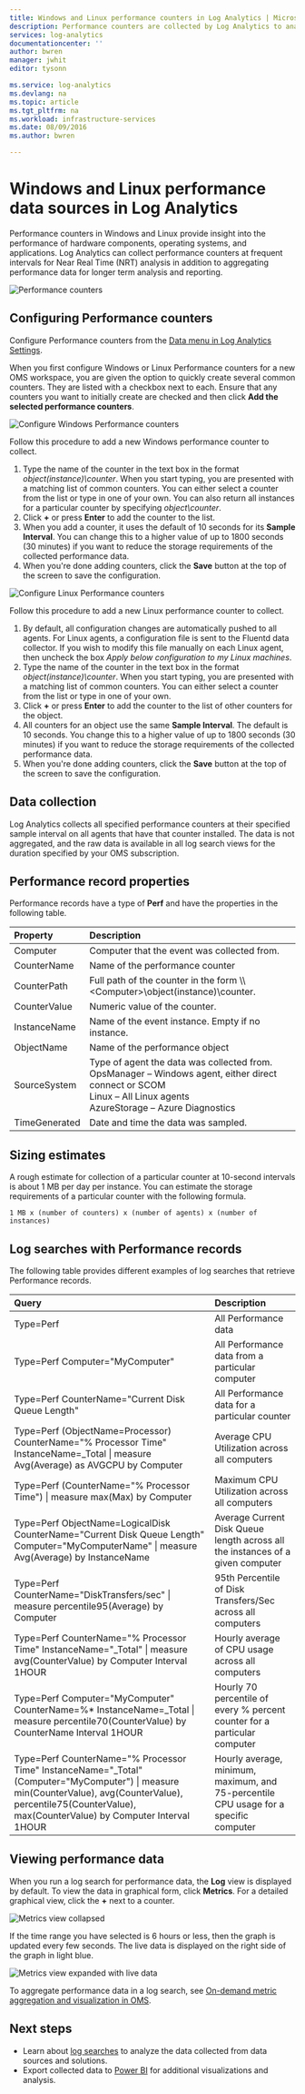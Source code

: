 ```yaml
---
title: Windows and Linux performance counters in Log Analytics | Microsoft Azure
description: Performance counters are collected by Log Analytics to analyze performance on Windows and Linux agents.  This article describes how to configure collection of Performance counters for both Windows and Linux agents, details of they are stored in the OMS repository, and how to analyze them in the OMS portal.
services: log-analytics
documentationcenter: ''
author: bwren
manager: jwhit
editor: tysonn

ms.service: log-analytics
ms.devlang: na
ms.topic: article
ms.tgt_pltfrm: na
ms.workload: infrastructure-services
ms.date: 08/09/2016
ms.author: bwren

---
```

# Windows and Linux performance data sources in Log Analytics
Performance counters in Windows and Linux provide insight into the performance of hardware components, operating systems, and applications.  Log Analytics can collect performance counters at frequent intervals for Near Real Time (NRT) analysis in addition to aggregating performance data for longer term analysis and reporting.

![Performance counters](media/log-analytics-data-sources-performance-counters/overview.png)

## Configuring Performance counters
Configure  Performance counters from the [Data menu in Log Analytics Settings](log-analytics-data-sources.md#configuring-data-sources).

When you first configure Windows or Linux Performance counters for a new OMS workspace, you are given the option to quickly create several common counters.  They are listed with a checkbox next to each.  Ensure that any counters you want to initially create are checked and then click **Add the selected performance counters**.

![Configure Windows Performance counters](media/log-analytics-data-sources-performance-counters/configure-windows.png)

Follow this procedure to add a new Windows performance counter to collect.

1. Type the name of the counter in the text box in the format *object(instance)\counter*.  When you start typing, you are presented with a matching list of common counters.  You can either select a counter from the list or type in one of your own.  You can also return all instances for a particular counter by specifying *object\counter*. 
2. Click **+** or press **Enter** to add the counter to the list.
3. When you add a counter, it uses the default of 10 seconds for its **Sample Interval**.  You can change this to a higher value of up to 1800 seconds (30 minutes) if you want to reduce the storage requirements of the collected performance data.
4. When you're done adding counters, click the **Save** button at the top of the screen to save the configuration.

![Configure Linux Performance counters](media/log-analytics-data-sources-performance-counters/configure-linux.png)

Follow this procedure to add a new Linux performance counter to collect.

1. By default, all configuration changes are automatically pushed to all agents.  For Linux agents, a configuration file is sent to the Fluentd data collector.  If you wish to modify this file manually on each Linux agent, then uncheck the box *Apply below configuration to my Linux machines*.
2. Type the name of the counter in the text box in the format *object(instance)\counter*.  When you start typing, you are presented with a matching list of common counters.  You can either select a counter from the list or type in one of your own.  
3. Click **+** or press **Enter** to add the counter to the list of other counters for the object.
4. All counters for an object use the same **Sample Interval**.  The default is 10 seconds.  You change this to a higher value of up to 1800 seconds (30 minutes) if you want to reduce the storage requirements of the collected performance data.
5. When you're done adding counters, click the **Save** button at the top of the screen to save the configuration.

## Data collection
Log Analytics collects all specified performance counters at their specified sample interval on all agents that have that counter installed.  The data is not aggregated, and the raw data is available in all log search views for the duration specified by your OMS subscription.

## Performance record properties
Performance records have a type of **Perf** and have the properties in the following table.

| Property | Description |
|:--- |:--- |
| Computer |Computer that the event was collected from. |
| CounterName |Name of the performance counter |
| CounterPath |Full path of the counter in the form \\\\\<Computer>\\object(instance)\\counter. |
| CounterValue |Numeric value of the counter. |
| InstanceName |Name of the event instance.  Empty if no instance. |
| ObjectName |Name of the performance object |
| SourceSystem |Type of agent the data was collected from. <br> OpsManager – Windows agent, either direct connect or SCOM <br> Linux – All Linux agents  <br> AzureStorage – Azure Diagnostics |
| TimeGenerated |Date and time the data was sampled. |

## Sizing estimates
 A rough estimate for collection of a particular counter at 10-second intervals is about 1 MB per day per instance.  You can estimate the storage requirements of a particular counter with the following formula.

    1 MB x (number of counters) x (number of agents) x (number of instances)

## Log searches with Performance records
The following table provides different examples of log searches that retrieve Performance records.

| Query | Description |
|:--- |:--- |
| Type=Perf |All Performance data |
| Type=Perf Computer="MyComputer" |All Performance data from a particular computer |
| Type=Perf CounterName="Current Disk Queue Length" |All Performance data for a particular counter |
| Type=Perf (ObjectName=Processor) CounterName="% Processor Time" InstanceName=_Total &#124; measure Avg(Average) as AVGCPU  by Computer |Average CPU Utilization across all computers |
| Type=Perf (CounterName="% Processor Time") &#124;  measure max(Max) by Computer |Maximum CPU Utilization across all computers |
| Type=Perf ObjectName=LogicalDisk CounterName="Current Disk Queue Length" Computer="MyComputerName" &#124; measure Avg(Average) by InstanceName |Average Current Disk Queue length across all  the instances of a given computer |
| Type=Perf CounterName="DiskTransfers/sec" &#124; measure percentile95(Average) by Computer |95th Percentile of Disk Transfers/Sec across all computers |
| Type=Perf CounterName="% Processor Time" InstanceName="_Total"  &#124; measure avg(CounterValue) by Computer Interval 1HOUR |Hourly average of CPU usage across all computers |
| Type=Perf Computer="MyComputer" CounterName=%* InstanceName=_Total &#124; measure percentile70(CounterValue) by CounterName Interval 1HOUR |Hourly 70 percentile of every % percent counter for a particular computer |
| Type=Perf CounterName="% Processor Time" InstanceName="_Total"  (Computer="MyComputer") &#124; measure min(CounterValue), avg(CounterValue), percentile75(CounterValue), max(CounterValue) by Computer Interval 1HOUR |Hourly average, minimum, maximum, and 75-percentile CPU usage for a specific computer |

## Viewing performance data
When you run a log search for performance data, the **Log** view is displayed by default.  To view the data in graphical form, click **Metrics**.  For a detailed graphical view, click the **+** next to a counter.  

![Metrics view collapsed](media/log-analytics-data-sources-performance-counters/metricscollapsed.png)

If the time range you have selected is 6 hours or less, then the graph is updated every few seconds.  The live data is displayed on the right side of the graph in light blue.

![Metrics view expanded with live data](media/log-analytics-data-sources-performance-counters/metricsexpanded.png)

To aggregate performance data in a log search, see [On-demand metric aggregation and visualization in OMS](http://blogs.technet.microsoft.com/msoms/2016/02/26/on-demand-metric-aggregation-and-visualization-in-oms/).

## Next steps
* Learn about [log searches](log-analytics-log-searches.md) to analyze the data collected from data sources and solutions.  
* Export collected data to [Power BI](log-analytics-powerbi.md) for additional visualizations and analysis.

